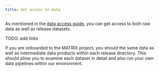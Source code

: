 ```yaml
---
title: Get access to data
---
```


As mentioned in the [data access guide](../getting_started/first_full_run/data_access.md), you can get access to both raw data as well as release datasets. 

TODO: add links

If you are onboarded to the MATRIX project, you should the same data as well as intermediate data products within each release directory. This should allow you to examine each dataset in detail and also run your own data pipelines within our environment.
